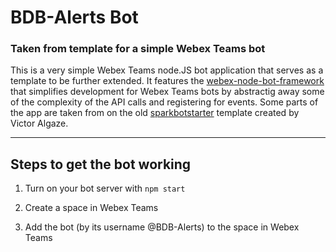 # BDB-Alerts Bot

### Taken from template for a simple Webex Teams bot

This is a very simple Webex Teams node.JS bot application that serves as a template to be further extended. It features the [webex-node-bot-framework](https://github.com/webex/webex-bot-node-framework) that simplifies development for Webex Teams bots by abstractig away some of the complexity of the API calls and registering for events.  Some parts of the app are taken from on the old [sparkbotstarter](https://github.com/valgaze/sparkbotstarter) template created by Victor Algaze. 


----

## Steps to get the bot working



1. Turn on your bot server with ```npm start```

2. Create a space in Webex Teams

3. Add the bot (by its username @BDB-Alerts) to the space in Webex Teams